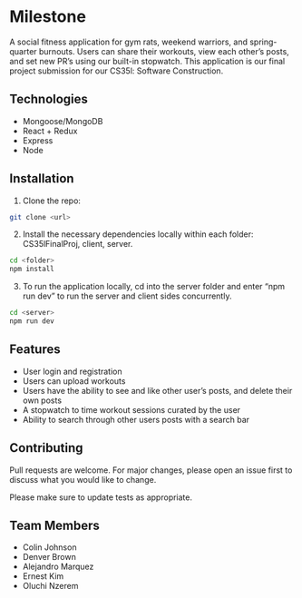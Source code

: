 # Milestone

A social fitness application for gym rats, weekend warriors, and spring-quarter burnouts. Users can share their workouts, view each other’s posts, and set new PR’s using our built-in stopwatch. This application is our final project submission for our CS35l: Software Construction.

## Technologies
- Mongoose/MongoDB
- React + Redux
- Express
- Node

## Installation

1. Clone the repo:

```bash
git clone <url>
```

2. Install the necessary dependencies locally within each folder: CS35lFinalProj, client, server.

```bash
cd <folder>
npm install
```

3. To run the application locally, cd into the server folder and enter “npm run dev” to run the server and client sides concurrently.

```bash
cd <server>
npm run dev
```


## Features
- User login and registration
- Users can upload workouts
- Users have the ability to see and like other user’s posts, and delete their own posts
- A stopwatch to time workout sessions curated by the user
- Ability to search through other users posts with a search bar



## Contributing
Pull requests are welcome. For major changes, please open an issue first to discuss what you would like to change.

Please make sure to update tests as appropriate.

## Team Members
- Colin Johnson
- Denver Brown
- Alejandro Marquez
- Ernest Kim
- Oluchi Nzerem
